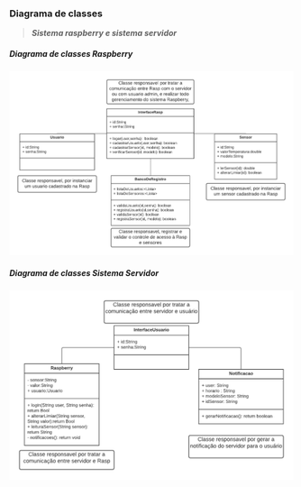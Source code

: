 ### Diagrama de classes


> ***Sistema raspberry e sistema servidor***

##### Diagrama de classes Raspberry

![Diagrama-classe-Rasp](images/diagrama-classes-raspberry.png)

##### Diagrama de classes Sistema Servidor

![Diagrama-classe-Server](images/diagrama-classes-servidor.png)

